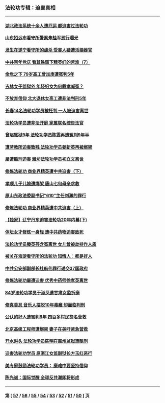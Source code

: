 ### 法轮功专辑：迫害真相
---
#### [湖北政法系统十余人遭厄运 都迫害过法轮功](../../pages/nf4379/n13135724.md?08040430) 
#### [山东招远市看守所警察朱桂军恶行曝光](../../pages/nf4379/n13133864.md?08040430) 
#### [发生在遂宁看守所的虐杀 受害人疑遭活摘器官](../../pages/nf4379/n13133093.md?08040430) 
#### [中共百年党庆 看其铁窗下精英们的苦难（7）](../../pages/nf4379/n13129843.md?08040430) 
#### [命危之下 79岁高工曾加庚遭冤判5年](../../pages/nf4379/n13130971.md?08040430) 
#### [吉林女子监狱外 年轻妇女为何戴孝喊冤？](../../pages/nf4379/n13130358.md?08040430) 
#### [不放弃信仰 北大退休女高工遭非法判刑5年](../../pages/nf4379/n13129651.md?08040430) 
#### [长春14名法轮功学员被枉判 一人被迫害离世](../../pages/nf4379/n13128451.md?08040430) 
#### [法轮功学员遭非法开庭 家属联名控告法官](../../pages/nf4379/n13128279.md?08040430) 
#### [曾陷冤狱9年 法轮功学员陈雯再遭冤判9年半](../../pages/nf4379/n13125244.md?08040430) 
#### [遭劳教所迫害致残 法轮功学员姜新英再被绑架](../../pages/nf4379/n13125160.md?08040430) 
#### [屡遭酷刑迫害 潍坊法轮功学员初立文离世](../../pages/nf4379/n13124744.md?08040430) 
#### [修炼法轮功 商业界精英遭中共迫害（下）](../../pages/nf4379/n13124311.md?08040430) 
#### [孝顺儿子儿媳遭绑架 唐山七旬母亲求救](../../pages/nf4379/n13122530.md?08040430) 
#### [原山东政法委副书记“610”主任刘渊的罪行](../../pages/nf4379/n13122335.md?08040430) 
#### [修炼法轮功 商业界精英遭中共迫害（上）](../../pages/nf4379/n13121470.md?08040430) 
#### [【独家】辽宁丹东迫害法轮功20年内幕(下)](../../pages/nf4379/n13089343.md?08040430) 
#### [体坛女才修炼一身轻 遭中共药物迫害致死](../../pages/nf4379/n13116757.md?08040430) 
#### [法轮功学员滕英芬含冤离世 女儿曾被劫持作人质](../../pages/nf4379/n13114247.md?08040430) 
#### [被关在海淀看守所的法轮功 知情人：都是好人](../../pages/nf4379/n13114603.md?08040430) 
#### [中共公安部副部长杜航伟罪行递交37国政府](../../pages/nf4379/n13114594.md?08040430) 
#### [修炼法轮功屡遭迫害 优秀中药师徐孝英离世](../../pages/nf4379/n13113852.md?08040430) 
#### [84岁法轮功学员于淑凤遭甘肃女监折磨](../../pages/nf4379/n13112426.md?08040430) 
#### [修真善忍 音乐人摆脱10年毒瘾 却面临判刑](../../pages/nf4379/n13110899.md?08040430) 
#### [公认的好人遭冤判8年 四百多村民签名营救](../../pages/nf4379/n13110666.md?08040430) 
#### [北京高级工程师遭绑架 妻子在美吁紧急营救](../../pages/nf4379/n13110809.md?08040430) 
#### [开水淋头 法轮功学员陈明在嘉州监狱遭酷刑](../../pages/nf4379/n13110233.md?08040430) 
#### [迫害法轮功学员 原浙江女监副狱长方玉红恶行](../../pages/nf4379/n13104344.md?08040430) 
#### [美专家鼓励法轮功学员： 磨难中要坚持信仰](../../pages/nf4379/n13108359.md?08040430) 
#### [陈光诚：国际觉醒 全球反共潮即将形成](../../pages/nf4379/n13108247.md?08040430) 

---
#### 第 [ [57](./57.md?08040430) / [56](./56.md?08040430) / [55](./55.md?08040430) / [54](./54.md?08040430) / [53](./53.md?08040430) / [52](./52.md?08040430) / [51](./51.md?08040430) / [50](./50.md?08040430) ] 页
